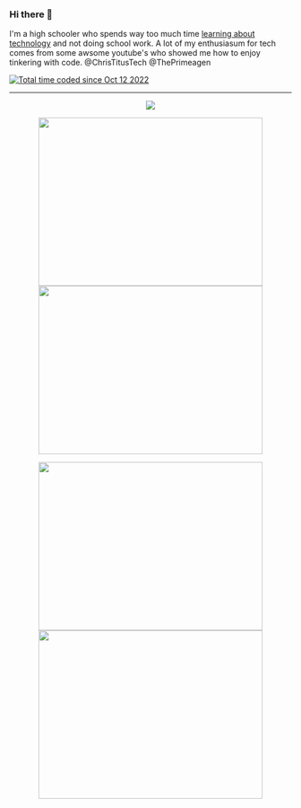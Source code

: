 ### Hi there 👋
I'm a high schooler who spends way too much time [learning about technology](https://excalidraw.com/#json=cGS7S0lDlL4aCGcbN0lJv,pdHmlRlQDUgS3Jk3Dxf-Ug) and not doing school work. 
A lot of my enthusiasum for tech comes from some awsome youtube's who showed me how to enjoy tinkering with code. @ChrisTitusTech @ThePrimeagen

<a href="https://wakatime.com/@a74de5a2-6029-42fc-af5a-6c68022b44ae"><img src="https://wakatime.com/badge/user/a74de5a2-6029-42fc-af5a-6c68022b44ae.svg" alt="Total time coded since Oct 12 2022" /></a>
<hr>
<p align="center"><a href="https://github.com/anuraghazra/github-readme-stats">
  <img align="center" src="https://github-readme-stats.vercel.app/api?username=aamirazad&show_icons=true&theme=tokyonight" />
</a></p>
<p align="center"><a href="https://wakatime.com/@aamira">
  <img align="center" width="400" height="300" src="https://wakatime.com/share/@AamirA/51c985fe-39f5-45c7-b07b-a595e6955ec0.svg" />
</a>
<a href="https://wakatime.com/@aamira">
  <img align="center" width="400" height="300" src="https://wakatime.com/share/@AamirA/474e3c38-1b2e-4905-bea1-c905cffdb40d.svg" />
</a></p>

<p align="center"><a href="https://wakatime.com/@aamira">
  <img align="center" width="400" height="300" src="https://wakatime.com/share/@AamirA/cfbaafd0-2c66-46f4-a9d1-4c22dce0d3c4.svg" />
</a>
  <a href="https://wakatime.com/@aamira">
  <img align="center" width="400" height="300" src="https://wakatime.com/share/@AamirA/2634283f-c56e-4627-a9cb-afde8849a03b.svg" />
</a></p>
